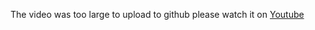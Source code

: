 The video was too large to upload to github please watch it on
[Youtube](https://www.youtube.com/watch?v=-5Y09pdTEY0&feature=youtu.be)
